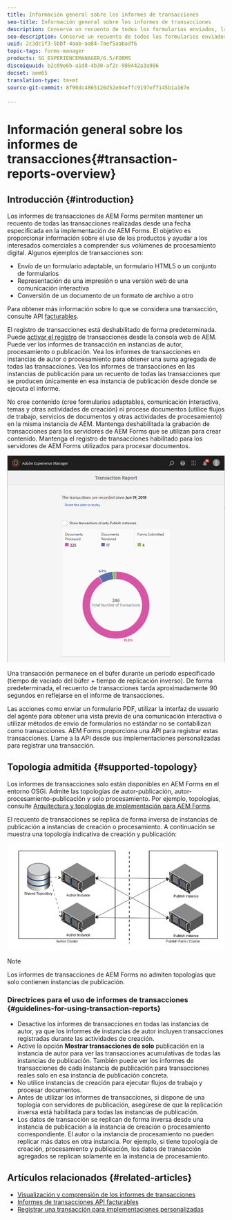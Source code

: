 ```yaml
---
title: Información general sobre los informes de transacciones
seo-title: Información general sobre los informes de transacciones
description: Conserve un recuento de todos los formularios enviados, la comunicación interactiva procesada, los documentos convertidos a un formato a otro, etc.
seo-description: Conserve un recuento de todos los formularios enviados, la comunicación interactiva procesada, los documentos convertidos a un formato a otro, etc.
uuid: 2c3dc1f3-5bbf-4aab-aa84-7aef5aabadf6
topic-tags: forms-manager
products: SG_EXPERIENCEMANAGER/6.5/FORMS
discoiquuid: b2c09e6b-a1d8-4b30-af2c-988442a3a986
docset: aem65
translation-type: tm+mt
source-git-commit: 8f90dc4865126d52e04effc9197ef7145b1a167e

---
```



# Información general sobre los informes de transacciones{#transaction-reports-overview}

## Introducción {#introduction}

Los informes de transacciones de AEM Forms permiten mantener un recuento de todas las transacciones realizadas desde una fecha especificada en la implementación de AEM Forms. El objetivo es proporcionar información sobre el uso de los productos y ayudar a los interesados comerciales a comprender sus volúmenes de procesamiento digital. Algunos ejemplos de transacciones son:

* Envío de un formulario adaptable, un formulario HTML5 o un conjunto de formularios
* Representación de una impresión o una versión web de una comunicación interactiva
* Conversión de un documento de un formato de archivo a otro

Para obtener más información sobre lo que se considera una transacción, consulte API [facturables](../../forms/using/transaction-reports-billable-apis.md).

El registro de transacciones está deshabilitado de forma predeterminada. Puede [activar el registro](../../forms/using/viewing-and-understanding-transaction-reports.md#setting-up-transaction-reports) de transacciones desde la consola web de AEM. Puede ver los informes de transacción en instancias de autor, procesamiento o publicación. Vea los informes de transacciones en instancias de autor o procesamiento para obtener una suma agregada de todas las transacciones. Vea los informes de transacciones en las instancias de publicación para un recuento de todas las transacciones que se producen únicamente en esa instancia de publicación desde donde se ejecuta el informe.

No cree contenido (cree formularios adaptables, comunicación interactiva, temas y otras actividades de creación) ni procese documentos (utilice flujos de trabajo, servicios de documentos y otras actividades de procesamiento) en la misma instancia de AEM. Mantenga deshabilitada la grabación de transacciones para los servidores de AEM Forms que se utilizan para crear contenido. Mantenga el registro de transacciones habilitado para los servidores de AEM Forms utilizados para procesar documentos.

![sample-transaction-report-author-1](assets/sample-transaction-report-author-1.png)

Una transacción permanece en el búfer durante un período especificado (tiempo de vaciado del búfer + tiempo de replicación inverso). De forma predeterminada, el recuento de transacciones tarda aproximadamente 90 segundos en reflejarse en el informe de transacciones.

Las acciones como enviar un formulario PDF, utilizar la interfaz de usuario del agente para obtener una vista previa de una comunicación interactiva o utilizar métodos de envío de formularios no estándar no se contabilizan como transacciones. AEM Forms proporciona una API para registrar estas transacciones. Llame a la API desde sus implementaciones personalizadas para registrar una transacción.

## Topología admitida {#supported-topology}

Los informes de transacciones solo están disponibles en AEM Forms en el entorno OSGi. Admite las topologías de autor-publicación, autor-procesamiento-publicación y solo procesamiento. Por ejemplo, topologías, consulte [Arquitectura y topologías de implementación para AEM Forms](../../forms/using/transaction-reports-overview.md).

El recuento de transacciones se replica de forma inversa de instancias de publicación a instancias de creación o procesamiento. A continuación se muestra una topología indicativa de creación y publicación:

![simple-author-publish-topología](assets/simple-author-publish-topology.png)

>[!NOTE]
>
>Los informes de transacciones de AEM Forms no admiten topologías que solo contienen instancias de publicación.

### Directrices para el uso de informes de transacciones {#guidelines-for-using-transaction-reports}

* Desactive los informes de transacciones en todas las instancias de autor, ya que los informes de instancias de autor incluyen transacciones registradas durante las actividades de creación.
* Active la opción **Mostrar transacciones de solo** publicación en la instancia de autor para ver las transacciones acumulativas de todas las instancias de publicación. También puede ver los informes de transacciones de cada instancia de publicación para transacciones reales solo en esa instancia de publicación concreta.
* No utilice instancias de creación para ejecutar flujos de trabajo y procesar documentos.
* Antes de utilizar los informes de transacciones, si dispone de una toplogía con servidores de publicación, asegúrese de que la replicación inversa está habilitada para todas las instancias de publicación.
* Los datos de transacción se replican de forma inversa desde una instancia de publicación a la instancia de creación o procesamiento correspondiente. El autor o la instancia de procesamiento no pueden replicar más datos en otra instancia. Por ejemplo, si tiene topología de creación, procesamiento y publicación, los datos de transacción agregados se replican solamente en la instancia de procesamiento.

## Artículos relacionados {#related-articles}

* [Visualización y comprensión de los informes de transacciones](../../forms/using/viewing-and-understanding-transaction-reports.md)
* [Informes de transacciones API facturables](../../forms/using/transaction-reports-billable-apis.md)
* [Registrar una transacción para implementaciones personalizadas](/help/forms/using/record-transaction-custom-implementation.md)

